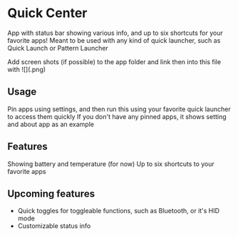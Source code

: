 # Quick Center

App with status bar showing various info, and up to six shortcuts for your favorite apps!
Meant to be used with any kind of quick launcher, such as Quick Launch or Pattern Launcher

Add screen shots (if possible) to the app folder and link then into this file with ![](<name>.png)

## Usage

Pin apps using settings, and then run this using your favorite quick launcher to access them quickly
If you don't have any pinned apps, it shows setting and about app as an example

## Features

Showing battery and temperature (for now)
Up to six shortcuts to your favorite apps

## Upcoming features
- Quick toggles for toggleable functions, such as Bluetooth, or it's HID mode
- Customizable status info